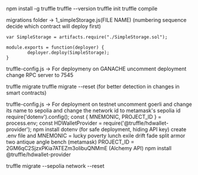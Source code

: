 npm install -g truffle
truffle --version
truffle init
truffle compile

migrations folder ->
	1_simpleStorage.js(FILE NAME) (numbering sequence decide which contract will deploy first)
	
	var SimpleStorage = artifacts.require("./SimpleStorage.sol");

	module.exports = function(deployer) {
    		deployer.deploy(SimpleStorage);
	}

truffle-config.js ->
	For deploymeny on GANACHE
	uncomment deployment
	change RPC server to 7545

truffle migrate
truffle migrate --reset (for better detection in changes in smart contracts)


truffle-config.js ->
	For deployment on testnet
	uncomment goerli and change its name to sepolia and change the network id to metamask's sepolia id
		require('dotenv').config();
		const { MNEMONIC, PROJECT_ID } = process.env;
		const HDWalletProvider = require('@truffle/hdwallet-provider');
	npm install dotenv (for safe deployment, hiding API key)
	create .env file and 
		MNEMONIC = lucky poverty lunch exile drift fade split armor two antique angle bench (metamask)
		PROJECT_ID = 2GM6qC2SjzxPKia7ATEZm3olibuQNMmE (Alchemy API)
	npm install @truffle/hdwallet-provider
	
truffle migrate --sepolia network --reset